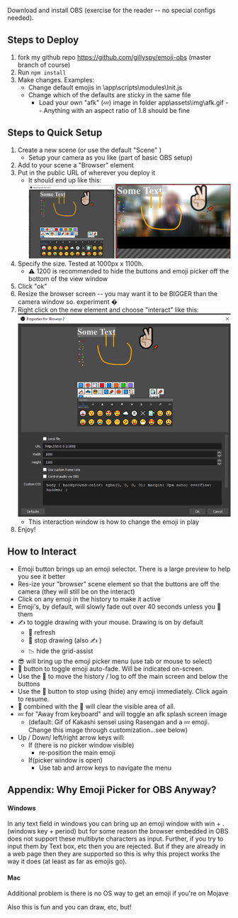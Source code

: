 Download and install OBS (exercise for the reader -- no special configs needed). 

## Steps to Deploy
1. fork my github repo https://github.com/gillyspy/emoji-obs (master branch of course)
2. Run `npm install` 
3. Make changes. Examples: 
    * Change default emojis in \app\scripts\modules\Init.js
    * Change which of the defaults are sticky in the same file
        * Load your own "afk" (💤) image in folder app\assets\img\afk.gif -- Anything with an aspect ratio of 1.8 should be fine

## Steps to Quick Setup
1. Create a new scene (or use the default "Scene" )
 	* Setup your camera as you like (part of basic OBS setup)
2. Add to your scene a "Browser" element
3. Put in the public URL of wherever you deploy it
    * It should end up like this: 
    ![ScreenGrab](dox/pix/emoji_obs.cap1.png?raw=true)
4. Specify the size. Tested at 1000px x 1100h. 
    * ⚠ 1200 is recommended to hide the buttons and emoji picker off the bottom of the view window
5. Click "ok"
6. Resize the browser screen -- you may want it to be BIGGER than the camera window so. experiment �
7. Right click on the new element and choose "interact" like this:
    ![ScreenGrab](dox/pix/emoji_obs.cap2.png?raw=true)
    * This interaction window is how to change the emoji in play
8. Enjoy!

## How to Interact
* Emoji button brings up an emoji selector. There is a large preview to help you see it better
* Res-ize your "browser" scene element so that the buttons are off the camera (they will still be on the interact)
* Click on any emoji in the history to make it active
* Emoji's, by default, will slowly fade out over 40 seconds unless you 📌 them 
* ✍ to toggle drawing with your mouse. Drawing is on by default
    *  🔄 refresh
    * 🛑 stop drawing (also ✍ )
    * 📉 hide the grid-assist
* 😎 will bring up the emoji picker menu (use tab or mouse to select)
* 📌 button to toggle emoji auto-fade.  Will be indicated on-screen.
* Use the 📜 to move the history / log to off the main screen and below the buttons
* Use the 🛑 button to stop using (hide) any emoji immediately. Click again to resume. 
* 📜 combined with the 🛑 will clear the visible area of all.
* 💤 for  "Away from keyboard" and will toggle an afk splash screen image
    * (default: Gif of Kakashi sensei using Rasengan and a 💤 emoji.  Change this image through customization…see below)
* Up / Down/ left/right arrow keys will: 
    * If (there is no picker window visible) 
        * re-position the main emoji
    * If(picker window is open)
        * Use tab and arrow keys to navigate the menu

## Appendix: Why Emoji Picker for OBS Anyway?
#### Windows 
In any text field in windows you can bring up an emoji window with win + .  (windows key + period) but for some reason the browser embedded in OBS does not support these multibyte characters as input. Further, if you try to input them by Text box, etc then you are rejected.  But if they are already in a web page then they are supported so this is why this project works the way it does (at least as far as emojis go).
#### Mac
Additional problem is there is no OS way to get an emoji if you're on Mojave

Also this is fun and you can draw, etc, but! 